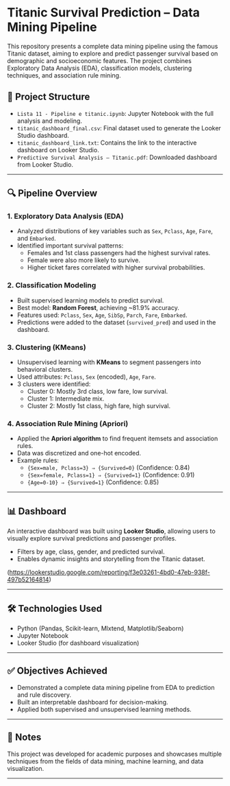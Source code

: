 # Titanic Survival Prediction – Data Mining Pipeline

This repository presents a complete data mining pipeline using the famous Titanic dataset, aiming to explore and predict passenger survival based on demographic and socioeconomic features. The project combines Exploratory Data Analysis (EDA), classification models, clustering techniques, and association rule mining.

## 📁 Project Structure

- `Lista 11 - Pipeline e titanic.ipynb`: Jupyter Notebook with the full analysis and modeling.
- `titanic_dashboard_final.csv`: Final dataset used to generate the Looker Studio dashboard.
- `titanic_dashboard_link.txt`: Contains the link to the interactive dashboard on Looker Studio.
- `Predictive Survival Analysis – Titanic.pdf`: Downloaded dashboard from Looker Studio.

---

## 🔍 Pipeline Overview

### 1. Exploratory Data Analysis (EDA)

- Analyzed distributions of key variables such as `Sex`, `Pclass`, `Age`, `Fare`, and `Embarked`.
- Identified important survival patterns:
  - Females and 1st class passengers had the highest survival rates.
  - Female were also more likely to survive.
  - Higher ticket fares correlated with higher survival probabilities.

### 2. Classification Modeling

- Built supervised learning models to predict survival.
- Best model: **Random Forest**, achieving ~81.9% accuracy.
- Features used: `Pclass`, `Sex`, `Age`, `SibSp`, `Parch`, `Fare`, `Embarked`.
- Predictions were added to the dataset (`survived_pred`) and used in the dashboard.

### 3. Clustering (KMeans)

- Unsupervised learning with **KMeans** to segment passengers into behavioral clusters.
- Used attributes: `Pclass`, `Sex` (encoded), `Age`, `Fare`.
- 3 clusters were identified:
  - Cluster 0: Mostly 3rd class, low fare, low survival.
  - Cluster 1: Intermediate mix.
  - Cluster 2: Mostly 1st class, high fare, high survival.

### 4. Association Rule Mining (Apriori)

- Applied the **Apriori algorithm** to find frequent itemsets and association rules.
- Data was discretized and one-hot encoded.
- Example rules:
  - `{Sex=male, Pclass=3} ⇒ {Survived=0}` (Confidence: 0.84)
  - `{Sex=female, Pclass=1} ⇒ {Survived=1}` (Confidence: 0.91)
  - `{Age=0-10} ⇒ {Survived=1}` (Confidence: 0.85)

---

## 📊 Dashboard

An interactive dashboard was built using **Looker Studio**, allowing users to visually explore survival predictions and passenger profiles.

- Filters by age, class, gender, and predicted survival.
- Enables dynamic insights and storytelling from the Titanic dataset.

(https://lookerstudio.google.com/reporting/f3e03261-4bd0-47eb-938f-497b52164814)

---

## 🛠️ Technologies Used

- Python (Pandas, Scikit-learn, Mlxtend, Matplotlib/Seaborn)
- Jupyter Notebook
- Looker Studio (for dashboard visualization)

---

## ✅ Objectives Achieved

- Demonstrated a complete data mining pipeline from EDA to prediction and rule discovery.
- Built an interpretable dashboard for decision-making.
- Applied both supervised and unsupervised learning methods.

---

## 📌 Notes

This project was developed for academic purposes and showcases multiple techniques from the fields of data mining, machine learning, and data visualization.

---



